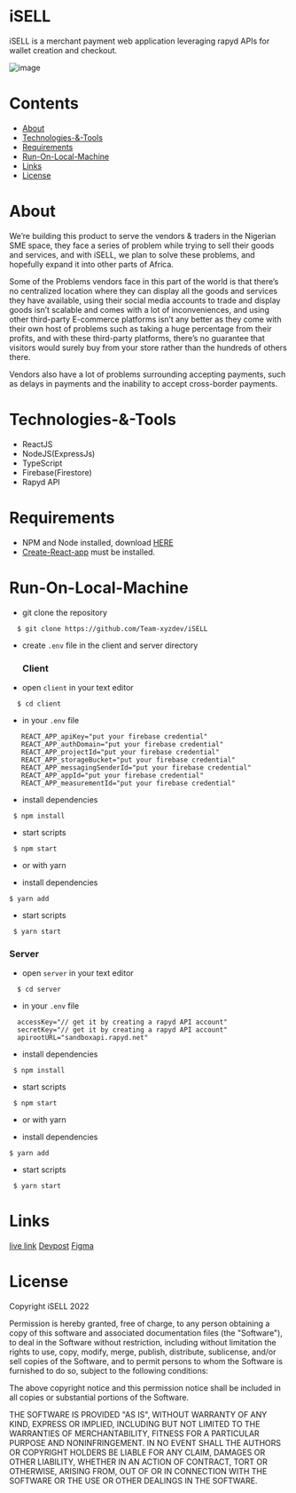 # iSELL
iSELL is a merchant payment web application leveraging rapyd APIs for wallet creation and checkout.

![image](https://i.postimg.cc/k46y3sNx/rsz-original.png)

Contents
=================
<!--ts-->
* [About](#About)
* [Technologies-&-Tools](#Technologies-&-Tools)
* [Requirements](#Requirements)
* [Run-On-Local-Machine](#Run-On-Local-Machine)
* [Links](#Links)
* [License](#License)
<!--te-->

About
============
We’re building this product to serve the vendors & traders in the Nigerian SME space, they face a series of problem while trying to sell their goods and services, and with iSELL, we plan to solve these problems, and hopefully expand it into other parts of Africa.

Some of the Problems vendors face in this part of the world is that there’s no centralized location where they can display all the goods and services they have available, using their social media accounts to trade and display goods isn’t scalable and comes with a lot of inconveniences, and using other third-party E-commerce platforms isn’t any better as they come with their own host of problems such as taking a huge percentage from their profits, and with these third-party platforms, there’s no guarantee that visitors would surely buy from your store rather than the hundreds of others there.

Vendors also have a lot of problems surrounding accepting payments, such as delays in payments and the inability to accept cross-border payments.

Technologies-&-Tools
============
- ReactJS
- NodeJS(ExpressJs)
- TypeScript
- Firebase(Firestore)
- Rapyd API

Requirements
============
* NPM and Node installed, download [HERE](https://phoenixnap.com/kb/install-node-js-npm-on-windows)
* [Create-React-app](https://reactjs.org/docs/create-a-new-react-app.html) must be installed.


Run-On-Local-Machine
============
* git clone the repository

```
  $ git clone https://github.com/Team-xyzdev/iSELL
```
* create `.env` file in the client and server directory



  ### Client

* open `client` in your text editor

```
  $ cd client
```

* in your `.env` file

```
   REACT_APP_apiKey="put your firebase credential"
   REACT_APP_authDomain="put your firebase credential"
   REACT_APP_projectId="put your firebase credential"
   REACT_APP_storageBucket="put your firebase credential"
   REACT_APP_messagingSenderId="put your firebase credential"
   REACT_APP_appId="put your firebase credential"
   REACT_APP_measurementId="put your firebase credential"
```

- install dependencies 
```
 $ npm install
```
- start scripts

```
 $ npm start
```

* or with yarn

- install dependencies 
```
$ yarn add
```
- start scripts
```
 $ yarn start
```

  ### Server
   
* open `server` in your text editor

```
  $ cd server
```

* in your `.env` file

```
  accessKey="// get it by creating a rapyd API account"
  secretKey="// get it by creating a rapyd API account"
  apirootURL="sandboxapi.rapyd.net"
```

- install dependencies 
```
 $ npm install
```
- start scripts

```
 $ npm start
```

* or with yarn

- install dependencies 
```
$ yarn add
```
- start scripts
```
 $ yarn start
```
Links
============
[live link](https://i-sell.netlify.app/)
[Devpost](https://devpost.com/software/isell)
[Figma](https://www.figma.com/file/ZbSmB7scxfoeWxkgybsfpL/iSell?node-id=263%3A492)


License
============

Copyright iSELL 2022

Permission is hereby granted, free of charge, to any person obtaining a copy of this software and associated documentation files (the "Software"), to deal in the Software without restriction, including without limitation the rights to use, copy, modify, merge, publish, distribute, sublicense, and/or sell copies of the Software, and to permit persons to whom the Software is furnished to do so, subject to the following conditions:

The above copyright notice and this permission notice shall be included in all copies or substantial portions of the Software.

THE SOFTWARE IS PROVIDED "AS IS", WITHOUT WARRANTY OF ANY KIND, EXPRESS OR IMPLIED, INCLUDING BUT NOT LIMITED TO THE WARRANTIES OF MERCHANTABILITY, FITNESS FOR A PARTICULAR PURPOSE AND NONINFRINGEMENT. IN NO EVENT SHALL THE AUTHORS OR COPYRIGHT HOLDERS BE LIABLE FOR ANY CLAIM, DAMAGES OR OTHER LIABILITY, WHETHER IN AN ACTION OF CONTRACT, TORT OR OTHERWISE, ARISING FROM, OUT OF OR IN CONNECTION WITH THE SOFTWARE OR THE USE OR OTHER DEALINGS IN THE SOFTWARE.
